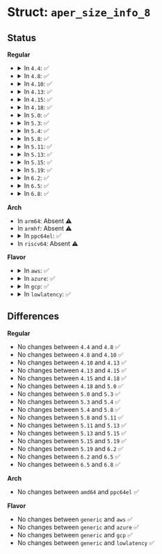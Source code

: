 # Struct: <code>aper_size_info_8</code>

## Status
<b>Regular</b>
<ul>
<li>
<details>
<summary>In <code>4.4</code>: ✅</summary>

```c
struct aper_size_info_8 {
    int size;
    int num_entries;
    int page_order;
    u8 size_value;
};
```
</details>
</li>
<li>
<details>
<summary>In <code>4.8</code>: ✅</summary>

```c
struct aper_size_info_8 {
    int size;
    int num_entries;
    int page_order;
    u8 size_value;
};
```
</details>
</li>
<li>
<details>
<summary>In <code>4.10</code>: ✅</summary>

```c
struct aper_size_info_8 {
    int size;
    int num_entries;
    int page_order;
    u8 size_value;
};
```
</details>
</li>
<li>
<details>
<summary>In <code>4.13</code>: ✅</summary>

```c
struct aper_size_info_8 {
    int size;
    int num_entries;
    int page_order;
    u8 size_value;
};
```
</details>
</li>
<li>
<details>
<summary>In <code>4.15</code>: ✅</summary>

```c
struct aper_size_info_8 {
    int size;
    int num_entries;
    int page_order;
    u8 size_value;
};
```
</details>
</li>
<li>
<details>
<summary>In <code>4.18</code>: ✅</summary>

```c
struct aper_size_info_8 {
    int size;
    int num_entries;
    int page_order;
    u8 size_value;
};
```
</details>
</li>
<li>
<details>
<summary>In <code>5.0</code>: ✅</summary>

```c
struct aper_size_info_8 {
    int size;
    int num_entries;
    int page_order;
    u8 size_value;
};
```
</details>
</li>
<li>
<details>
<summary>In <code>5.3</code>: ✅</summary>

```c
struct aper_size_info_8 {
    int size;
    int num_entries;
    int page_order;
    u8 size_value;
};
```
</details>
</li>
<li>
<details>
<summary>In <code>5.4</code>: ✅</summary>

```c
struct aper_size_info_8 {
    int size;
    int num_entries;
    int page_order;
    u8 size_value;
};
```
</details>
</li>
<li>
<details>
<summary>In <code>5.8</code>: ✅</summary>

```c
struct aper_size_info_8 {
    int size;
    int num_entries;
    int page_order;
    u8 size_value;
};
```
</details>
</li>
<li>
<details>
<summary>In <code>5.11</code>: ✅</summary>

```c
struct aper_size_info_8 {
    int size;
    int num_entries;
    int page_order;
    u8 size_value;
};
```
</details>
</li>
<li>
<details>
<summary>In <code>5.13</code>: ✅</summary>

```c
struct aper_size_info_8 {
    int size;
    int num_entries;
    int page_order;
    u8 size_value;
};
```
</details>
</li>
<li>
<details>
<summary>In <code>5.15</code>: ✅</summary>

```c
struct aper_size_info_8 {
    int size;
    int num_entries;
    int page_order;
    u8 size_value;
};
```
</details>
</li>
<li>
<details>
<summary>In <code>5.19</code>: ✅</summary>

```c
struct aper_size_info_8 {
    int size;
    int num_entries;
    int page_order;
    u8 size_value;
};
```
</details>
</li>
<li>
<details>
<summary>In <code>6.2</code>: ✅</summary>

```c
struct aper_size_info_8 {
    int size;
    int num_entries;
    int page_order;
    u8 size_value;
};
```
</details>
</li>
<li>
<details>
<summary>In <code>6.5</code>: ✅</summary>

```c
struct aper_size_info_8 {
    int size;
    int num_entries;
    int page_order;
    u8 size_value;
};
```
</details>
</li>
<li>
<details>
<summary>In <code>6.8</code>: ✅</summary>

```c
struct aper_size_info_8 {
    int size;
    int num_entries;
    int page_order;
    u8 size_value;
};
```
</details>
</li>
</ul>
<b>Arch</b>
<ul>
<li>
In <code>arm64</code>: Absent ⚠️
</li>
<li>
In <code>armhf</code>: Absent ⚠️
</li>
<li>
<details>
<summary>In <code>ppc64el</code>: ✅</summary>

```c
struct aper_size_info_8 {
    int size;
    int num_entries;
    int page_order;
    u8 size_value;
};
```
</details>
</li>
<li>
In <code>riscv64</code>: Absent ⚠️
</li>
</ul>
<b>Flavor</b>
<ul>
<li>
<details>
<summary>In <code>aws</code>: ✅</summary>

```c
struct aper_size_info_8 {
    int size;
    int num_entries;
    int page_order;
    u8 size_value;
};
```
</details>
</li>
<li>
<details>
<summary>In <code>azure</code>: ✅</summary>

```c
struct aper_size_info_8 {
    int size;
    int num_entries;
    int page_order;
    u8 size_value;
};
```
</details>
</li>
<li>
<details>
<summary>In <code>gcp</code>: ✅</summary>

```c
struct aper_size_info_8 {
    int size;
    int num_entries;
    int page_order;
    u8 size_value;
};
```
</details>
</li>
<li>
<details>
<summary>In <code>lowlatency</code>: ✅</summary>

```c
struct aper_size_info_8 {
    int size;
    int num_entries;
    int page_order;
    u8 size_value;
};
```
</details>
</li>
</ul>

## Differences
<b>Regular</b>
<ul>
<li>
No changes between <code>4.4</code> and <code>4.8</code> ✅
</li>
<li>
No changes between <code>4.8</code> and <code>4.10</code> ✅
</li>
<li>
No changes between <code>4.10</code> and <code>4.13</code> ✅
</li>
<li>
No changes between <code>4.13</code> and <code>4.15</code> ✅
</li>
<li>
No changes between <code>4.15</code> and <code>4.18</code> ✅
</li>
<li>
No changes between <code>4.18</code> and <code>5.0</code> ✅
</li>
<li>
No changes between <code>5.0</code> and <code>5.3</code> ✅
</li>
<li>
No changes between <code>5.3</code> and <code>5.4</code> ✅
</li>
<li>
No changes between <code>5.4</code> and <code>5.8</code> ✅
</li>
<li>
No changes between <code>5.8</code> and <code>5.11</code> ✅
</li>
<li>
No changes between <code>5.11</code> and <code>5.13</code> ✅
</li>
<li>
No changes between <code>5.13</code> and <code>5.15</code> ✅
</li>
<li>
No changes between <code>5.15</code> and <code>5.19</code> ✅
</li>
<li>
No changes between <code>5.19</code> and <code>6.2</code> ✅
</li>
<li>
No changes between <code>6.2</code> and <code>6.5</code> ✅
</li>
<li>
No changes between <code>6.5</code> and <code>6.8</code> ✅
</li>
</ul>
<b>Arch</b>
<ul>
<li>
No changes between <code>amd64</code> and <code>ppc64el</code> ✅
</li>
</ul>
<b>Flavor</b>
<ul>
<li>
No changes between <code>generic</code> and <code>aws</code> ✅
</li>
<li>
No changes between <code>generic</code> and <code>azure</code> ✅
</li>
<li>
No changes between <code>generic</code> and <code>gcp</code> ✅
</li>
<li>
No changes between <code>generic</code> and <code>lowlatency</code> ✅
</li>
</ul>
